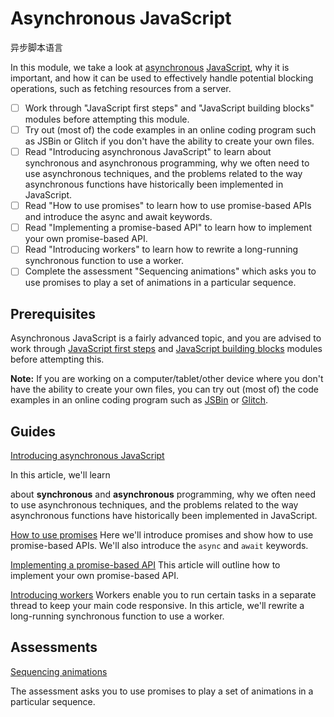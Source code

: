 # Asynchronous JavaScript

异步脚本语言

In this module, we take a look at [asynchronous](https://developer.mozilla.org/en-US/docs/Glossary/Asynchronous) [JavaScript](https://developer.mozilla.org/en-US/docs/Glossary/JavaScript), why it is important, and how it can be used to effectively handle potential blocking operations, such as fetching resources from a server.

- [ ]  Work through "JavaScript first steps" and "JavaScript building blocks" modules before attempting this module.
- [ ]  Try out (most of) the code examples in an online coding program such as JSBin or Glitch if you don't have the ability to create your own files.
- [ ]  Read "Introducing asynchronous JavaScript" to learn about synchronous and asynchronous programming, why we often need to use asynchronous techniques, and the problems related to the way asynchronous functions have historically been implemented in JavaScript.
- [ ]  Read "How to use promises" to learn how to use promise-based APIs and introduce the async and await keywords.
- [ ]  Read "Implementing a promise-based API" to learn how to implement your own promise-based API.
- [ ]  Read "Introducing workers" to learn how to rewrite a long-running synchronous function to use a worker.
- [ ]  Complete the assessment "Sequencing animations" which asks you to use promises to play a set of animations in a particular sequence.

## Prerequisites

Asynchronous JavaScript is a fairly advanced topic, and you are advised to work through [JavaScript first steps](https://developer.mozilla.org/en-US/docs/Learn/JavaScript/First_steps) and [JavaScript building blocks](https://developer.mozilla.org/en-US/docs/Learn/JavaScript/Building_blocks) modules before attempting this.

**Note:** If you are working on a computer/tablet/other device where you don't have the ability to create your own files, you can try out (most of) the code examples in an online coding program such as [JSBin](https://jsbin.com/) or [Glitch](https://glitch.com/).

## Guides

[Introducing asynchronous JavaScript](https://developer.mozilla.org/en-US/docs/Learn/JavaScript/Asynchronous/Introducing) 

In this article, we'll learn

about **synchronous** and **asynchronous** programming, why we often need to use asynchronous techniques, and the problems related to the way asynchronous functions have historically been implemented in JavaScript.

[How to use promises](https://developer.mozilla.org/en-US/docs/Learn/JavaScript/Asynchronous/Promises) Here we'll introduce promises and show how to use promise-based APIs. We'll also introduce the `async` and `await` keywords.

 [Implementing a promise-based API](https://developer.mozilla.org/en-US/docs/Learn/JavaScript/Asynchronous/Implementing_a_promise-based_API) This article will outline how to implement your own promise-based API.

 [Introducing workers](https://developer.mozilla.org/en-US/docs/Learn/JavaScript/Asynchronous/Introducing_workers) Workers enable you to run certain tasks in a separate thread to keep your main code responsive. In this article, we'll rewrite a long-running synchronous function to use a worker.

## Assessments

[Sequencing animations](https://developer.mozilla.org/en-US/docs/Learn/JavaScript/Asynchronous/Sequencing_animations)

The assessment asks you to use promises to play a set of animations in a particular sequence.